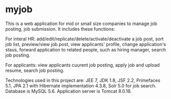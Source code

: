 # myjob

This is a web application for mid or small size companies to manage job posting, job submission.
It includes these functions:

For interal HR: add/edit/replicate/delete/activate/deactivate a job post, sort job list, preview/view job post, view applicants' profile, change application's staus, forward application to related people, such as hiring manager, search job posting.

For applicants: view applicants cuurent job posting,  apply job and upload resume, search job posting.

Technologies used in this project are: JEE 7, JDK 1.8, JSF 2.2, Primefaces 5.1, JPA 2.1 with Hibernate implementation 4.3.8, 
Solr 5.0 for job search. Database is MySQL 5.6. Application server is Tomcat 8.0.18.


